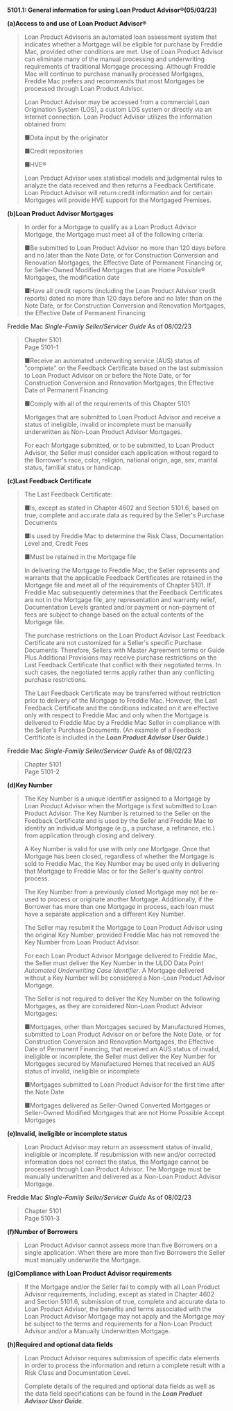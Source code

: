 **5101.1: General information for using Loan Product
Advisor®(05/03/23)**

**(a)Access to and use of Loan Product Advisor®**

> Loan Product Advisoris an automated loan assessment system that
> indicates whether a Mortgage will be eligible for purchase by Freddie
> Mac, provided other conditions are met. Use of Loan Product Advisor
> can eliminate many of the manual processing and underwriting
> requirements of traditional Mortgage processing. Although Freddie Mac
> will continue to purchase manually processed Mortgages, Freddie Mac
> prefers and recommends that most Mortgages be processed through Loan
> Product Advisor.
>
> Loan Product Advisor may be accessed from a commercial Loan
> Origination System (LOS), a custom LOS system or directly via an
> internet connection. Loan Product Advisor utilizes the information
> obtained from:
>
> ■Data input by the originator
>
> ■Credit repositories
>
> ■HVE®
>
> Loan Product Advisor uses statistical models and judgmental rules to
> analyze the data received and then returns a Feedback Certificate.
> Loan Product Advisor will return credit information and for certain
> Mortgages will provide HVE support for the Mortgaged Premises.

**(b)Loan Product Advisor Mortgages**

> In order for a Mortgage to qualify as a Loan Product Advisor Mortgage,
> the Mortgage must meet all of the following criteria:
>
> ■Be submitted to Loan Product Advisor no more than 120 days before and
> no later than the Note Date, or for Construction Conversion and
> Renovation Mortgages, the Effective Date of Permanent Financing or,
> for Seller-Owned Modified Mortgages that are Home Possible® Mortgages,
> the modification date
>
> ■Have all credit reports (including the Loan Product Advisor credit
> reports) dated no more than 120 days before and no later than on the
> Note Date, or for Construction Conversion and Renovation Mortgages,
> the Effective Date of Permanent Financing

Freddie Mac *Single-Family Seller/Servicer Guide* As of 08/02/23

> Chapter 5101\
> Page 5101-1
>
> ■Receive an automated underwriting service (AUS) status of "complete"
> on the Feedback Certificate based on the last submission to Loan
> Product Advisor on or before the Note Date, or for Construction
> Conversion and Renovation Mortgages, the Effective Date of Permanent
> Financing
>
> ■Comply with all of the requirements of this Chapter 5101
>
> Mortgages that are submitted to Loan Product Advisor and receive a
> status of ineligible, invalid or incomplete must be manually
> underwritten as Non-Loan Product Advisor Mortgages.
>
> For each Mortgage submitted, or to be submitted, to Loan Product
> Advisor, the Seller must consider each application without regard to
> the Borrower's race, color, religion, national origin, age, sex,
> marital status, familial status or handicap.

**(c)Last Feedback Certificate**

> The Last Feedback Certificate:
>
> ■Is, except as stated in Chapter 4602 and Section 5101.6, based on
> true, complete and accurate data as required by the Seller's Purchase
> Documents
>
> ■Is used by Freddie Mac to determine the Risk Class, Documentation
> Level and, Credit Fees
>
> ■Must be retained in the Mortgage file
>
> In delivering the Mortgage to Freddie Mac, the Seller represents and
> warrants that the applicable Feedback Certificates are retained in the
> Mortgage file and meet all of the requirements of Chapter 5101. If
> Freddie Mac subsequently determines that the Feedback Certificates are
> not in the Mortgage file, any representation and warranty relief,\
> Documentation Levels granted and/or payment or non-payment of fees are
> subject to change based on the actual contents of the Mortgage file.
>
> The purchase restrictions on the Loan Product Advisor Last Feedback
> Certificate are not customized for a Seller's specific Purchase
> Documents. Therefore, Sellers with Master Agreement terms or Guide
> Plus Additional Provisions may receive purchase restrictions on the
> Last Feedback Certificate that conflict with their negotiated terms.
> In such cases, the negotiated terms apply rather than any conflicting
> purchase restrictions.
>
> The Last Feedback Certificate may be transferred without restriction
> prior to delivery of the Mortgage to Freddie Mac. However, the Last
> Feedback Certificate and the conditions indicated on it are effective
> only with respect to Freddie Mac and only when the Mortgage is
> delivered to Freddie Mac by a Freddie Mac Seller in compliance with
> the Seller's Purchase Documents. (An example of a Feedback Certificate
> is included in the ***Loan Product Advisor User Guide***.)

Freddie Mac *Single-Family Seller/Servicer Guide* As of 08/02/23

> Chapter 5101\
> Page 5101-2

**(d)Key Number**

> The Key Number is a unique identifier assigned to a Mortgage by Loan
> Product Advisor when the Mortgage is first submitted to Loan Product
> Advisor. The Key Number is returned to the Seller on the Feedback
> Certificate and is used by the Seller and Freddie Mac to identify an
> individual Mortgage (e.g., a purchase, a refinance, etc.) from
> application through closing and delivery.
>
> A Key Number is valid for use with only one Mortgage. Once that
> Mortgage has been closed, regardless of whether the Mortgage is sold
> to Freddie Mac, the Key Number may be used only in delivering that
> Mortgage to Freddie Mac or for the Seller's quality control process.
>
> The Key Number from a previously closed Mortgage may not be re-used to
> process or originate another Mortgage. Additionally, if the Borrower
> has more than one Mortgage in process, each loan must have a separate
> application and a different Key Number.
>
> The Seller may resubmit the Mortgage to Loan Product Advisor using the
> original Key Number, provided Freddie Mac has not removed the Key
> Number from Loan Product Advisor.
>
> For each Loan Product Advisor Mortgage delivered to Freddie Mac, the
> Seller must deliver the Key Number in the ULDD Data Point *Automated
> Underwriting Case Identifier*. A Mortgage delivered without a Key
> Number will be considered a Non-Loan Product Advisor Mortgage.
>
> The Seller is not required to deliver the Key Number on the following
> Mortgages, as they are considered Non-Loan Product Advisor Mortgages:
>
> ■Mortgages, other than Mortgages secured by Manufactured Homes,
> submitted to Loan Product Advisor on or before the Note Date, or for
> Construction Conversion and Renovation Mortgages, the Effective Date
> of Permanent Financing, that received an AUS status of invalid,
> ineligible or incomplete; the Seller must deliver the Key Number for
> Mortgages secured by Manufactured Homes that received an AUS status of
> invalid, ineligible or incomplete
>
> ■Mortgages submitted to Loan Product Advisor for the first time after
> the Note Date
>
> ■Mortgages delivered as Seller-Owned Converted Mortgages or
> Seller-Owned Modified Mortgages that are not Home Possible Accept
> Mortgages

**(e)Invalid, ineligible or incomplete status**

> Loan Product Advisor may return an assessment status of invalid,
> ineligible or incomplete. If resubmission with new and/or corrected
> information does not correct the status, the Mortgage cannot be
> processed through Loan Product Advisor. The Mortgage must be manually
> underwritten and delivered as a Non-Loan Product Advisor Mortgage.

Freddie Mac *Single-Family Seller/Servicer Guide* As of 08/02/23

> Chapter 5101\
> Page 5101-3

**(f)Number of Borrowers**

> Loan Product Advisor cannot assess more than five Borrowers on a
> single application. When there are more than five Borrowers the Seller
> must manually underwrite the Mortgage.

**(g)Compliance with Loan Product Advisor requirements**

> If the Mortgage and/or the Seller fail to comply with all Loan Product
> Advisor requirements, including, except as stated in Chapter 4602 and
> Section 5101.6, submission of true, complete and accurate data to Loan
> Product Advisor, the benefits and terms associated with the Loan
> Product Advisor Mortgage may not apply and the Mortgage may be subject
> to the terms and requirements for a Non-Loan Product Advisor and/or a
> Manually Underwritten Mortgage.

**(h)Required and optional data fields**

> Loan Product Advisor requires submission of specific data elements in
> order to process the information and return a complete result with a
> Risk Class and Documentation Level.
>
> Complete details of the required and optional data fields as well as
> the data field specifications can be found in the ***Loan Product
> Advisor User Guide***.